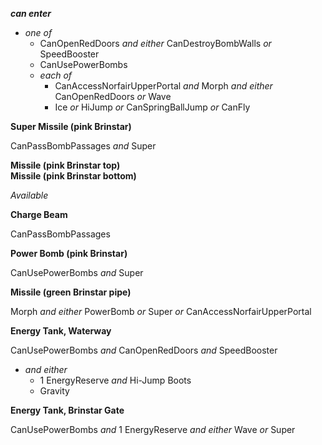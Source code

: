 ﻿***can enter***

- *one of*
  - CanOpenRedDoors *and either* CanDestroyBombWalls *or* SpeedBooster
  - CanUsePowerBombs
  - *each of*
    - CanAccessNorfairUpperPortal *and* Morph *and either* CanOpenRedDoors *or* Wave
    - Ice *or* HiJump *or* CanSpringBallJump *or* CanFly

**Super Missile (pink Brinstar)**

CanPassBombPassages *and* Super

**Missile (pink Brinstar top)**  
**Missile (pink Brinstar bottom)**

*Available*

**Charge Beam**

CanPassBombPassages

**Power Bomb (pink Brinstar)**

CanUsePowerBombs *and* Super

**Missile (green Brinstar pipe)**

Morph *and either* PowerBomb *or* Super *or* CanAccessNorfairUpperPortal

**Energy Tank, Waterway**

CanUsePowerBombs *and* CanOpenRedDoors *and* SpeedBooster
- *and either*
  - 1 EnergyReserve *and* Hi-Jump Boots
  - Gravity

**Energy Tank, Brinstar Gate**

CanUsePowerBombs *and* 1 EnergyReserve *and either* Wave *or* Super

